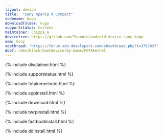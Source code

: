 ```yaml
---
layout: device
title:  "Sony Xperia X Compact"
codename: kugo
downloadfolder: kugo
supportstatus: Current
maintainer: Chippa_a
devicetree: https://github.com/TeamWin/android_device_sony_kugo
oem: Sony
xdathread: "https://forum.xda-developers.com/showthread.php?t=3793837"
ddof: /dev/block/bootdevice/by-name/FOTAKernel
---
```


{% include disclaimer.html %}

{% include supportstatus.html %}

{% include fotakernelnote.html %}

{% include appinstall.html %}

{% include download.html %}

{% include twrpinstall.html %}

{% include fastbootinstall.html %}

{% include ddinstall.html %}
